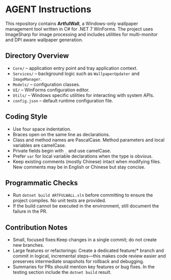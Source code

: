 # AGENT Instructions

This repository contains **ArtfulWall**, a Windows-only wallpaper management tool written in C# for .NET 7 WinForms. The project uses ImageSharp for image processing and includes utilities for multi-monitor and DPI aware wallpaper generation.

## Directory Overview
- `Core/` – application entry point and tray application context.
- `Services/` – background logic such as `WallpaperUpdater` and `ImageManager`.
- `Models/` – configuration classes.
- `UI/` – WinForms configuration editor.
- `Utils/` – Windows specific utilities for interacting with system APIs.
- `config.json` – default runtime configuration file.

## Coding Style
- Use four space indentation.
- Braces open on the same line as declarations.
- Class and method names are PascalCase. Method parameters and local variables are camelCase.
- Private fields begin with `_` and use camelCase.
- Prefer `var` for local variable declarations when the type is obvious.
- Keep existing comments (mostly Chinese) intact when modifying files. New comments may be in English or Chinese but stay concise.

## Programmatic Checks
- Run `dotnet build ARTFULWALL.sln` before committing to ensure the project compiles. No unit tests are provided.
- If the build cannot be executed in the environment, still document the failure in the PR.

## Contribution Notes
- Small, focused fixes:Keep changes in a single commit; do not create new branches.
- Large features or refactorings: Create a dedicated feature/* branch and commit in logical, incremental steps—this makes code review easier and preserves intermediate snapshots for rollback and debugging.
- Summaries for PRs should mention key features or bug fixes. In the testing section include the `dotnet build` result.


